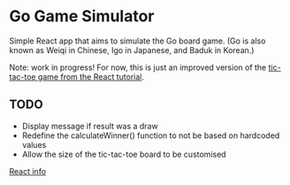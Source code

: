 # Go Game Simulator

Simple React app that aims to simulate the Go board game. (Go is also known as Weiqi in Chinese, Igo in Japanese, and Baduk in Korean.)

Note: work in progress! For now, this is just an improved version of the [tic-tac-toe game from the React tutorial](https://reactjs.org/tutorial/tutorial.html).

## TODO

* Display message if result was a draw
* Redefine the calculateWinner() function to not be based on hardcoded values
* Allow the size of the tic-tac-toe board to be customised

[React info](react-info.md)
